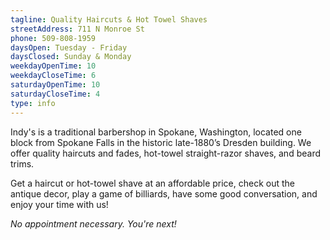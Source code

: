```yaml
---
tagline: Quality Haircuts & Hot Towel Shaves
streetAddress: 711 N Monroe St
phone: 509-808-1959
daysOpen: Tuesday - Friday
daysClosed: Sunday & Monday
weekdayOpenTime: 10
weekdayCloseTime: 6
saturdayOpenTime: 10
saturdayCloseTime: 4
type: info
---
```


Indy's is a traditional barbershop in Spokane, Washington, located one block from Spokane Falls in the historic late-1880’s Dresden building. We offer quality haircuts and fades, hot-towel straight-razor shaves, and beard trims.

Get a haircut or hot-towel shave at an affordable price, check out the antique decor, play a game of billiards, have some good conversation, and enjoy your time with us!

*No appointment necessary. You're next!*